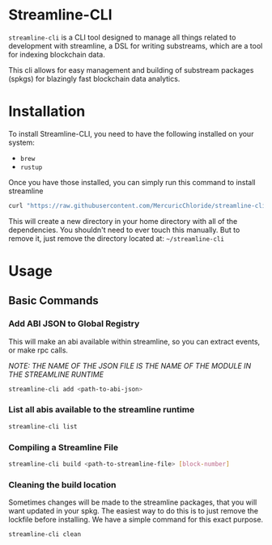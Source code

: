 # Streamline-CLI
`streamline-cli` is a CLI tool designed to manage all things related to development with streamline, a DSL for writing substreams, which are a tool for indexing blockchain data.

This cli allows for easy management and building of substream packages (spkgs) for blazingly fast blockchain data analytics.

# Installation
To install Streamline-CLI, you need to have the following installed on your system:
- `brew`
- `rustup`

Once you have those installed, you can simply run this command to install streamline

``` sh
curl "https://raw.githubusercontent.com/MercuricChloride/streamline-cli/master/install.sh" | sh
```

This will create a new directory in your home directory with all of the dependencies. You shouldn't need to ever touch this manually. But to remove it, just remove the directory located at: `~/streamline-cli`

# Usage
## Basic Commands

### Add ABI JSON to Global Registry

This will make an abi available within streamline, so you can extract events, or make rpc calls.

_NOTE: THE NAME OF THE JSON FILE IS THE NAME OF THE MODULE IN THE STREAMLINE RUNTIME_
``` sh
streamline-cli add <path-to-abi-json>
```

### List all abis available to the streamline runtime
``` sh
streamline-cli list
```

### Compiling a Streamline File

``` sh
streamline-cli build <path-to-streamline-file> [block-number]
```

### Cleaning the build location

Sometimes changes will be made to the streamline packages, that you will want updated in your spkg. The easiest way to do this is to just remove the lockfile before installing. We have a simple command for this exact purpose.

``` sh
streamline-cli clean
```


